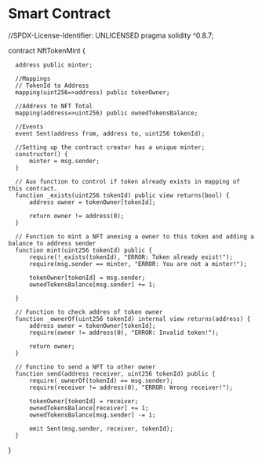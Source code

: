 # Smart Contract


  //SPDX-License-Identifier: UNLICENSED
  pragma solidity ^0.8.7;

  contract NftTokenMint {
  
      address public minter;

      //Mappings
      // TokenId to Address
      mapping(uint256=>address) public tokenOwner;

      //Address to NFT Total
      mapping(address=>uint256) public ownedTokensBalance;

      //Events
      event Sent(address from, address to, uint256 tokenId);

      //Setting up the contract creator has a unique minter;
      constructor() {
          minter = msg.sender;
      }

      // Aux function to control if token already exists in mapping of this contract.
      function _exists(uint256 tokenId) public view returns(bool) {
          address owner = tokenOwner[tokenId];

          return owner != address(0);
      }

      // Function to mint a NFT anexing a owner to this token and adding a balance to address sender
      function mint(uint256 tokenId) public {
          require(!_exists(tokenId), "ERROR: Token already exist!");
          require(msg.sender == minter, "ERROR: You are not a minter!");

          tokenOwner[tokenId] = msg.sender;
          ownedTokensBalance[msg.sender] += 1;

      }

      // Function to check addres of token owner
      function _ownerOf(uint256 tokenId) internal view returns(address) {
          address owner = tokenOwner[tokenId];
          require(owner != address(0), "ERROR: Invalid token!");

          return owner;
      }

      // Functino to send a NFT to other owner
      function send(address receiver, uint256 tokenId) public {
          require(_ownerOf(tokenId) == msg.sender);
          require(receiver != address(0), "ERROR: Wrong receiver!");

          tokenOwner[tokenId] = receiver;
          ownedTokensBalance[receiver] += 1;
          ownedTokensBalance[msg.sender] -= 1;

          emit Sent(msg.sender, receiver, tokenId);
      }

  }
